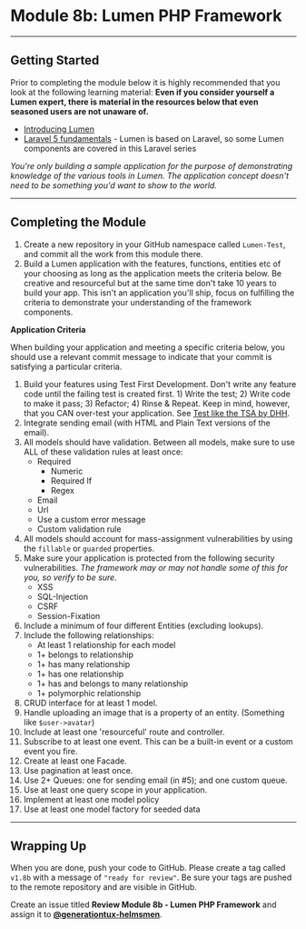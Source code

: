 # Module 8b: Lumen PHP Framework

***

## Getting Started

Prior to completing the module below it is highly recommended that you look at the following learning material:  **Even if you consider yourself a Lumen expert, there is material in the resources below that even seasoned users are not unaware of.**

- [Introducing Lumen](https://laracasts.com/lessons/introducing-lumen)
- [Laravel 5 fundamentals](https://laracasts.com/series/laravel-5-fundamentals) - Lumen is based on Laravel, so some Lumen components are covered in this Laravel series

_You're only building a sample application for the purpose of demonstrating knowledge of the various tools in Lumen. The application concept doesn't need to be something you'd want to show to the world._

***

## Completing the Module

1. Create a new repository in your GitHub namespace called `Lumen-Test`, and commit all the work from this module there.
2. Build a Lumen application with the features, functions, entities etc of your choosing as long as the application meets the criteria below. Be creative and resourceful but at the same time don't take 10 years to build your app.  This isn't an application you'll ship, focus on fulfilling the criteria to demonstrate your understanding of the framework components.

**Application Criteria**

When building your application and meeting a specific criteria below, you should use a relevant commit message to indicate that your commit is satisfying a particular criteria.

1. Build your features using Test First Development. Don't write any feature code until the failing test is created first. 1) Write the test; 2) Write code to make it pass; 3) Refactor; 4) Rinse & Repeat. Keep in mind, however, that you CAN over-test your application. See [Test like the TSA by DHH](http://37signals.com/svn/posts/3159-testing-like-the-tsa).
3. Integrate sending email (with HTML and Plain Text versions of the email).
4. All models should have validation. Between all models, make sure to use ALL of these validation rules at least once:
    - Required
	  - Numeric
	  - Required If
	  - Regex
    - Email
    - Url
    - Use a custom error message
    - Custom validation rule
5. All models should account for mass-assignment vulnerabilities by using the `fillable` or `guarded` properties.
6. Make sure your application is protected from the following security vulnerabilities. _The framework may or may not handle some of this for you, so verify to be sure._
    - XSS
    - SQL-Injection
    - CSRF
	- Session-Fixation
7. Include a minimum of four different Entities (excluding lookups).
8. Include the following relationships:
    - At least 1 relationship for each model
    - 1+ belongs to relationship
    - 1+ has many relationship
    - 1+ has one relationship
    - 1+ has and belongs to many relationship
    - 1+ polymorphic relationship
9. CRUD interface for at least 1 model.
10. Handle uploading an image that is a property of an entity. (Something like `$user->avatar`)
11. Include at least one 'resourceful' route and controller.
12. Subscribe to at least one event. This can be a built-in event or a custom event you fire.
13. Create at least one Facade.
14. Use pagination at least once.
15. Use 2+ Queues: one for sending email (in #5); and one custom queue.
16. Use at least one query scope in your application.
17. Implement at least one model policy
18. Use at least one model factory for seeded data

***

## Wrapping Up

When you are done, push your code to GitHub. Please create a tag called `v1.8b` with a message of `"ready for review"`.  Be sure your tags are pushed to the remote repository and are visible in GitHub.

Create an issue titled **Review Module 8b - Lumen PHP Framework** and assign it to [**@generationtux-helmsmen**](https://github.com/generationtux-helmsmen).
